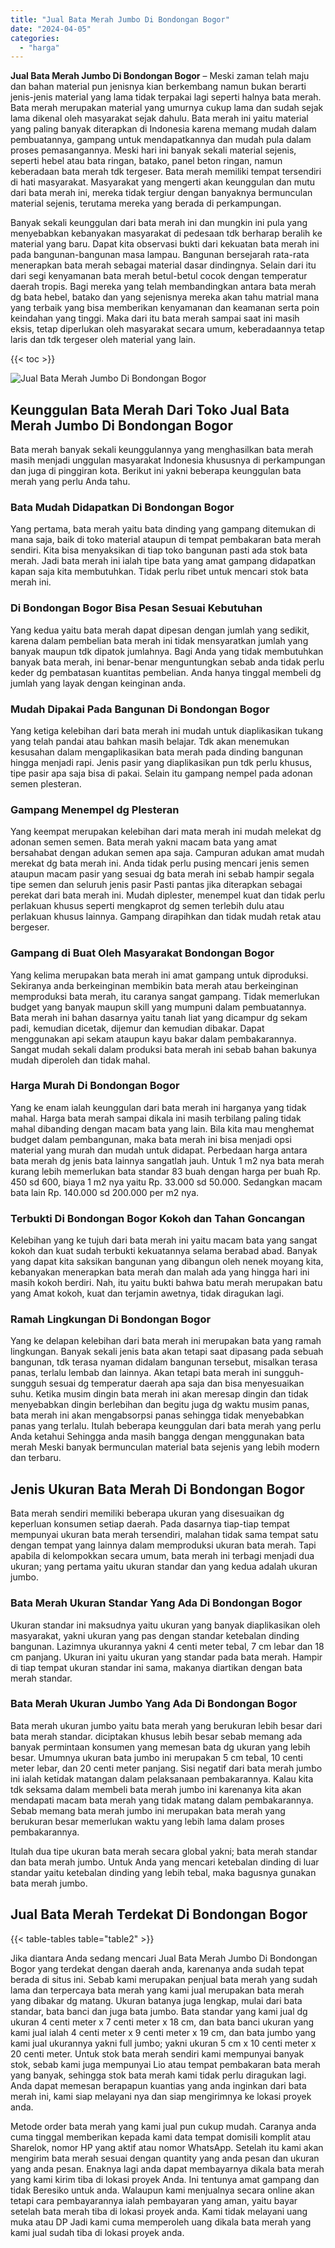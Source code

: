 ```yaml
---
title: "Jual Bata Merah Jumbo Di Bondongan Bogor"
date: "2024-04-05"
categories: 
  - "harga"
---
```


**Jual Bata Merah Jumbo Di Bondongan Bogor** – Meski zaman telah maju dan bahan material pun jenisnya kian berkembang namun bukan berarti jenis-jenis material yang lama tidak terpakai lagi seperti halnya bata merah. Bata merah merupakan material yang umurnya cukup lama dan sudah sejak lama dikenal oleh masyarakat sejak dahulu. Bata merah ini yaitu material yang paling banyak diterapkan di Indonesia karena memang mudah dalam pembuatannya, gampang untuk mendapatkannya dan mudah pula dalam proses pemasangannya. Meski hari ini banyak sekali material sejenis, seperti hebel atau bata ringan, batako, panel beton ringan, namun keberadaan bata merah tdk tergeser. Bata merah memiliki tempat tersendiri di hati masyarakat. Masyarakat yang mengerti akan keunggulan dan mutu dari bata merah ini, mereka tidak tergiur dengan banyaknya bermunculan material sejenis, terutama mereka yang berada di perkampungan.

Banyak sekali keunggulan dari bata merah ini dan mungkin ini pula yang menyebabkan kebanyakan masyarakat di pedesaan tdk berharap beralih ke material yang baru. Dapat kita observasi bukti dari kekuatan bata merah ini pada bangunan-bangunan masa lampau. Bangunan bersejarah rata-rata menerapkan bata merah sebagai material dasar dindingnya. Selain dari itu dari segi kenyamanan bata merah betul-betul cocok dengan temperatur daerah tropis. Bagi mereka yang telah membandingkan antara bata merah dg bata hebel, batako dan yang sejenisnya mereka akan tahu matrial mana yang terbaik yang bisa memberikan kenyamanan dan keamanan serta poin keindahan yang tinggi. Maka dari itu bata merah sampai saat ini masih eksis, tetap diperlukan oleh masyarakat secara umum, keberadaannya tetap laris dan tdk tergeser oleh material yang lain.

{{< toc >}}

![Jual Bata Merah Jumbo Di Bondongan Bogor](/images/jual-bata-merah-08.png)

## Keunggulan Bata Merah Dari Toko Jual Bata Merah Jumbo Di Bondongan Bogor

Bata merah banyak sekali keunggulannya yang menghasilkan bata merah masih menjadi unggulan masyarakat Indonesia khususnya di perkampungan dan juga di pinggiran kota. Berikut ini yakni beberapa keunggulan bata merah yang perlu Anda tahu.

### Bata Mudah Didapatkan Di Bondongan Bogor

Yang pertama, bata merah yaitu bata dinding yang gampang ditemukan di mana saja, baik di toko material ataupun di tempat pembakaran bata merah sendiri. Kita bisa menyaksikan di tiap toko bangunan pasti ada stok bata merah. Jadi bata merah ini ialah tipe bata yang amat gampang didapatkan kapan saja kita membutuhkan. Tidak perlu ribet untuk mencari stok bata merah ini.

### Di Bondongan Bogor Bisa Pesan Sesuai Kebutuhan

Yang kedua yaitu bata merah dapat dipesan dengan jumlah yang sedikit, karena dalam pembelian bata merah ini tidak mensyaratkan jumlah yang banyak maupun tdk dipatok jumlahnya. Bagi Anda yang tidak membutuhkan banyak bata merah, ini benar-benar menguntungkan sebab anda tidak perlu keder dg pembatasan kuantitas pembelian. Anda hanya tinggal membeli dg jumlah yang layak dengan keinginan anda.

### Mudah Dipakai Pada Bangunan Di Bondongan Bogor

Yang ketiga kelebihan dari bata merah ini mudah untuk diaplikasikan tukang yang telah pandai atau bahkan masih belajar. Tdk akan menemukan kesusahan dalam mengaplikasikan bata merah pada dinding bangunan hingga menjadi rapi. Jenis pasir yang diaplikasikan pun tdk perlu khusus, tipe pasir apa saja bisa di pakai. Selain itu gampang nempel pada adonan semen plesteran.

### Gampang Menempel dg Plesteran

Yang keempat merupakan kelebihan dari mata merah ini mudah melekat dg adonan semen semen. Bata merah yakni macam bata yang amat bersahabat dengan adukan semen apa saja. Campuran adukan amat mudah merekat dg bata merah ini. Anda tidak perlu pusing mencari jenis semen ataupun macam pasir yang sesuai dg bata merah ini sebab hampir segala tipe semen dan seluruh jenis pasir Pasti pantas jika diterapkan sebagai perekat dari bata merah ini. Mudah diplester, menempel kuat dan tidak perlu perlakuan khusus seperti mengkaprot dg semen terlebih dulu atau perlakuan khusus lainnya. Gampang dirapihkan dan tidak mudah retak atau bergeser.

### Gampang di Buat Oleh Masyarakat Bondongan Bogor

Yang kelima merupakan bata merah ini amat gampang untuk diproduksi. Sekiranya anda berkeinginan membikin bata merah atau berkeinginan memproduksi bata merah, itu caranya sangat gampang. Tidak memerlukan budget yang banyak maupun skill yang mumpuni dalam pembuatannya. Bata merah ini bahan dasarnya yaitu tanah liat yang dicampur dg sekam padi, kemudian dicetak, dijemur dan kemudian dibakar. Dapat menggunakan api sekam ataupun kayu bakar dalam pembakarannya. Sangat mudah sekali dalam produksi bata merah ini sebab bahan bakunya mudah diperoleh dan tidak mahal.

### Harga Murah Di Bondongan Bogor

Yang ke enam ialah keunggulan dari bata merah ini harganya yang tidak mahal. Harga bata merah sampai dikala ini masih terbilang paling tidak mahal dibanding dengan macam bata yang lain. Bila kita mau menghemat budget dalam pembangunan, maka bata merah ini bisa menjadi opsi material yang murah dan mudah untuk didapat. Perbedaan harga antara bata merah dg jenis bata lainnya sangatlah jauh. Untuk 1 m2 nya bata merah kurang lebih memerlukan bata standar 83 buah dengan harga per buah Rp. 450 sd 600, biaya 1 m2 nya yaitu Rp. 33.000 sd 50.000. Sedangkan macam bata lain Rp. 140.000 sd 200.000 per m2 nya.

### Terbukti Di Bondongan Bogor Kokoh dan Tahan Goncangan

Kelebihan yang ke tujuh dari bata merah ini yaitu macam bata yang sangat kokoh dan kuat sudah terbukti kekuatannya selama berabad abad. Banyak yang dapat kita saksikan bangunan yang dibangun oleh nenek moyang kita, kebanyakan menerapkan bata merah dan malah ada yang hingga hari ini masih kokoh berdiri. Nah, itu yaitu bukti bahwa batu merah merupakan batu yang Amat kokoh, kuat dan terjamin awetnya, tidak diragukan lagi.

### Ramah Lingkungan Di Bondongan Bogor

Yang ke delapan kelebihan dari bata merah ini merupakan bata yang ramah lingkungan. Banyak sekali jenis bata akan tetapi saat dipasang pada sebuah bangunan, tdk terasa nyaman didalam bangunan tersebut, misalkan terasa panas, terlalu lembab dan lainnya. Akan tetapi bata merah ini sungguh-sungguh sesuai dg temperatur daerah apa saja dan bisa menyesuaikan suhu. Ketika musim dingin bata merah ini akan meresap dingin dan tidak menyebabkan dingin berlebihan dan begitu juga dg waktu musim panas, bata merah ini akan mengabsorpsi panas sehingga tidak menyebabkan panas yang terlalu. Itulah beberapa keunggulan dari bata merah yang perlu Anda ketahui Sehingga anda masih bangga dengan menggunakan bata merah Meski banyak bermunculan material bata sejenis yang lebih modern dan terbaru.

## Jenis Ukuran Bata Merah Di Bondongan Bogor

Bata merah sendiri memiliki beberapa ukuran yang disesuaikan dg keperluan konsumen setiap daerah. Pada dasarnya tiap-tiap tempat mempunyai ukuran bata merah tersendiri, malahan tidak sama tempat satu dengan tempat yang lainnya dalam memproduksi ukuran bata merah. Tapi apabila di kelompokkan secara umum, bata merah ini terbagi menjadi dua ukuran; yang pertama yaitu ukuran standar dan yang kedua adalah ukuran jumbo.

### Bata Merah Ukuran Standar Yang Ada Di Bondongan Bogor

Ukuran standar ini maksudnya yaitu ukuran yang banyak diaplikasikan oleh masyarakat, yakni ukuran yang pas dengan standar ketebalan dinding bangunan. Lazimnya ukurannya yakni 4 centi meter tebal, 7 cm lebar dan 18 cm panjang. Ukuran ini yaitu ukuran yang standar pada bata merah. Hampir di tiap tempat ukuran standar ini sama, makanya diartikan dengan bata merah standar.

### Bata Merah Ukuran Jumbo Yang Ada Di Bondongan Bogor

Bata merah ukuran jumbo yaitu bata merah yang berukuran lebih besar dari bata merah standar. diciptakan khusus lebih besar sebab memang ada banyak permintaan konsumen yang memesan bata dg ukuran yang lebih besar. Umumnya ukuran bata jumbo ini merupakan 5 cm tebal, 10 centi meter lebar, dan 20 centi meter panjang. Sisi negatif dari bata merah jumbo ini ialah ketidak matangan dalam pelaksanaan pembakarannya. Kalau kita tdk seksama dalam membeli bata merah jumbo ini karenanya kita akan mendapati macam bata merah yang tidak matang dalam pembakarannya. Sebab memang bata merah jumbo ini merupakan bata merah yang berukuran besar memerlukan waktu yang lebih lama dalam proses pembakarannya.

Itulah dua tipe ukuran bata merah secara global yakni; bata merah standar dan bata merah jumbo. Untuk Anda yang mencari ketebalan dinding di luar standar yaitu ketebalan dinding yang lebih tebal, maka bagusnya gunakan bata merah jumbo.

## Jual Bata Merah Terdekat Di Bondongan Bogor

{{< table-tables table="table2" >}}

Jika diantara Anda sedang mencari Jual Bata Merah Jumbo Di Bondongan Bogor yang terdekat dengan daerah anda, karenanya anda sudah tepat berada di situs ini. Sebab kami merupakan penjual bata merah yang sudah lama dan terpercaya bata merah yang kami jual merupakan bata merah yang dibakar dg matang. Ukuran batanya juga lengkap, mulai dari bata standar, bata banci dan juga bata jumbo. Bata standar yang kami jual dg ukuran 4 centi meter x 7 centi meter x 18 cm, dan bata banci ukuran yang kami jual ialah 4 centi meter x 9 centi meter x 19 cm, dan bata jumbo yang kami jual ukurannya yakni full jumbo; yakni ukuran 5 cm x 10 centi meter x 20 centi meter. Untuk stok bata merah sendiri kami mempunyai banyak stok, sebab kami juga mempunyai Lio atau tempat pembakaran bata merah yang banyak, sehingga stok bata merah kami tidak perlu diragukan lagi. Anda dapat memesan berapapun kuantias yang anda inginkan dari bata merah ini, kami siap melayani nya dan siap mengirimnya ke lokasi proyek anda.

Metode order bata merah yang kami jual pun cukup mudah. Caranya anda cuma tinggal memberikan kepada kami data tempat domisili komplit atau Sharelok, nomor HP yang aktif atau nomor WhatsApp. Setelah itu kami akan mengirim bata merah sesuai dengan quantity yang anda pesan dan ukuran yang anda pesan. Enaknya lagi anda dapat membayarnya dikala bata merah yang kami kirim tiba di lokasi proyek Anda. Ini tentunya amat gampang dan tidak Beresiko untuk anda. Walaupun kami menjualnya secara online akan tetapi cara pembayarannya ialah pembayaran yang aman, yaitu bayar setelah bata merah tiba di lokasi proyek anda. Kami tidak melayani uang muka atau DP Jadi kami cuma memperoleh uang dikala bata merah yang kami jual sudah tiba di lokasi proyek anda.
